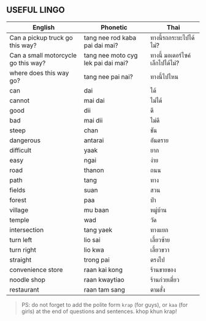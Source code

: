## USEFUL LINGO


|English|Phonetic|Thai|
|---|---|---|
|Can a pickup truck go this way?|tang nee rod kaba pai dai mai?|ทางนี้รถกระบะไปได้ไม่?|
|Can a small motorcycle go this way?|tang nee moto cyg lek pai dai mai?|ทางนี้ มอเตอร์ไซค์เล็กไปได้ไม่?|
|where does this way go?|tang nee pai nai?|ทางนี้ไปไหน|
|can|dai|ได้|
|cannot|mai dai|ไม่ได้|
|good|dii|ดี|
|bad|mai dii|ไม่ดี|
|steep|chan|ชัน|
|dangerous|antarai|อันตราย|
|difficult|yaak|ยาก|
|easy|ngai|ง่าย|
|road|thanon|ถนน|
|path|tang|ทาง|
|fields|suan|สวน|
|forest|paa|ป่า|
|village|mu baan|หมู่บ้าน|
|temple|wad|วัด|
|intersection|tang yaek|ทางแยก|
|turn left|lio sai|เลี้ยวซ้าย|
|turn right|lio kwa|เลี้ยวขวา|
|straight|trong pai|ตรงไป|
|convenience store|raan kai kong|ร้านขายของ|
|noodle shop|raan kwaytiao|ร้านก๋วยเตี๋ยว|
|restaurant|raan tam sang|ตามสั่ง|

> PS: do not forget to add the polite form `krap` (for guys), or `kaa` (for girls) at the end of questions and sentences. khop khun krap!